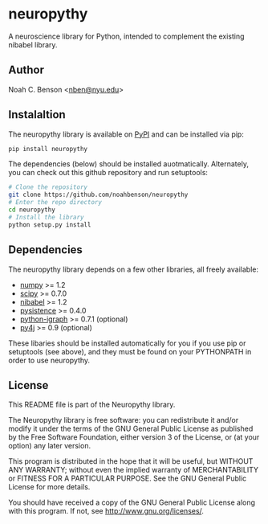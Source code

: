# neuropythy #######################################################################################
A neuroscience library for Python, intended to complement the existing nibabel library.

## Author ##########################################################################################
Noah C. Benson &lt;<nben@nyu.edu>&gt;

## Instalaltion ####################################################################################

The neuropythy library is available on [PyPI](https://pypi.python.org/pypi/neuropythy) and can be
installed via pip:

```bash
pip install neuropythy
```

The dependencies (below) should be installed auotmatically. Alternately, you can check out this
github repository and run setuptools:

```bash
# Clone the repository
git clone https://github.com/noahbenson/neuropythy
# Enter the repo directory
cd neuropythy
# Install the library
python setup.py install

```

## Dependencies ####################################################################################

The neuropythy library depends on a few other libraries, all freely available:
 * [numpy](http://numpy.scipy.org/) >= 1.2
 * [scipy](http://www.scipy.org/) >= 0.7.0
 * [nibabel](https://github.com/nipy/nibabel) >= 1.2
 * [pysistence](https://pythonhosted.org/pysistence/) >= 0.4.0
 * [python-igraph](http://igraph.org/python/) >= 0.7.1 (optional)
 * [py4j](https://www.py4j.org/) >= 0.9 (optional)

These libaries should be installed automatically for you if you use pip or setuptools (see above),
and they must be found on your PYTHONPATH in order to use neuropythy.

## License #########################################################################################

This README file is part of the Neuropythy library.

The Neuropythy library is free software: you can redistribute it and/or
modify it under the terms of the GNU General Public License as
published by the Free Software Foundation, either version 3 of the
License, or (at your option) any later version.

This program is distributed in the hope that it will be useful, but
WITHOUT ANY WARRANTY; without even the implied warranty of
MERCHANTABILITY or FITNESS FOR A PARTICULAR PURPOSE.  See the GNU
General Public License for more details.

You should have received a copy of the GNU General Public License
along with this program.  If not, see <http://www.gnu.org/licenses/>.
